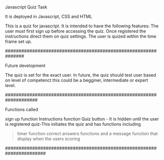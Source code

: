 Javascript Quiz Task

It is deployed in Javascript, CSS and HTML

This is a quiz for javascript. It is intended to have the following features:
The user must first sign up before accessing the quiz. 
Once registered the instructions direct them on quiz settings.
The user is quized within the time frame set up. 

###############################################################

Future development

The quiz is set for the exact user. In future, the quiz should test user based on level of competenct
this could be a begginer, intermediate or expert level. 


####################################################################

Functions called

sign up function
Instructions function
Quiz button - It is hidden until the user is registered 
quiz-This initiates the quiz and has functions including 
>timer function
>correct answers functions
>and a message function that display when the users scoring

#######################################################################
